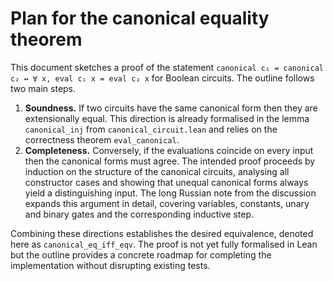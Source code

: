 # Plan for the canonical equality theorem

This document sketches a proof of the statement
`canonical c₁ = canonical c₂ ↔ ∀ x, eval c₁ x = eval c₂ x` for Boolean circuits.
The outline follows two main steps.

1. **Soundness.**  If two circuits have the same canonical form then they
   are extensionally equal.  This direction is already formalised in the
   lemma `canonical_inj` from `canonical_circuit.lean` and relies on the
   correctness theorem `eval_canonical`.
2. **Completeness.**  Conversely, if the evaluations coincide on every
   input then the canonical forms must agree.  The intended proof proceeds
   by induction on the structure of the canonical circuits, analysing all
   constructor cases and showing that unequal canonical forms always yield
   a distinguishing input.  The long Russian note from the discussion
   expands this argument in detail, covering variables, constants, unary
   and binary gates and the corresponding inductive step.

Combining these directions establishes the desired equivalence, denoted
here as `canonical_eq_iff_eqv`.  The proof is not yet fully formalised in
Lean but the outline provides a concrete roadmap for completing the
implementation without disrupting existing tests.
